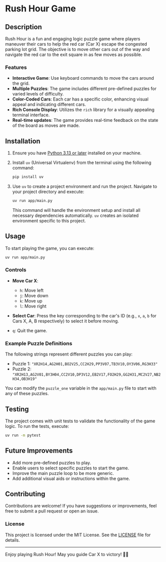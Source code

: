 # Rush Hour Game

## Description

Rush Hour is a fun and engaging logic puzzle game where players maneuver their cars to help the red car (Car X) escape the congested parking lot grid. The objective is to move other cars out of the way and navigate the red car to the exit square in as few moves as possible.

### Features

- **Interactive Game**: Use keyboard commands to move the cars around the grid.
- **Multiple Puzzles**: The game includes different pre-defined puzzles for varied levels of difficulty.
- **Color-Coded Cars**: Each car has a specific color, enhancing visual appeal and indicating different cars.
- **Rich Console Display**: Utilizes the `rich` library for a visually appealing terminal interface.
- **Real-time updates**: The game provides real-time feedback on the state of the board as moves are made.

## Installation

1. Ensure you have [Python 3.13 or later](https://www.python.org/downloads/) installed on your machine.

2. Install `uv` (Universal Virtualenv) from the terminal using the following command:

   ```bash
   pip install uv
   ```

3. Use `uv` to create a project environment and run the project. Navigate to your project directory and execute:

   ```bash
   uv run app/main.py
   ```

   This command will handle the environment setup and install all necessary dependencies automatically. `uv` creates an isolated environment specific to this project.

## Usage

To start playing the game, you can execute:

```bash
uv run app/main.py
```

### Controls

- **Move Car X**:
  - `h`: Move left
  - `j`: Move down
  - `k`: Move up
  - `l`: Move right

- **Select Car**: Press the key corresponding to the car's ID (e.g., `x`, `a`, `b` for Cars X, A, B respectively) to select it before moving.
- `q`: Quit the game.

### Example Puzzle Definitions

The following strings represent different puzzles you can play:

- Puzzle 1: `"XR2H14,AG2H01,BO2V25,CC2H29,PP3V07,TB3V10,OY3V06,RG3H33"`
- Puzzle 2: `"XR2H13,AG2V01,BY3H04,CC2V10,DP3V12,EB2V17,FO2H29,GG2H31,MC2V27,NB2H34,OB3H19"`

You can modify the `puzzle_one` variable in the `app/main.py` file to start with any of these puzzles.

## Testing

The project comes with unit tests to validate the functionality of the game logic. To run the tests, execute:

```bash
uv run -m pytest
```

## Future Improvements

- Add more pre-defined puzzles to play.
- Enable users to select specific puzzles to start the game.
- Improve the main puzzle loop to be more generic.
- Add additional visual aids or instructions within the game.

## Contributing

Contributions are welcome! If you have suggestions or improvements, feel free to submit a pull request or open an issue.

### License

This project is licensed under the MIT License. See the [LICENSE](LICENSE) file for details.

---

Enjoy playing Rush Hour! May you guide Car X to victory! 🚗💨
